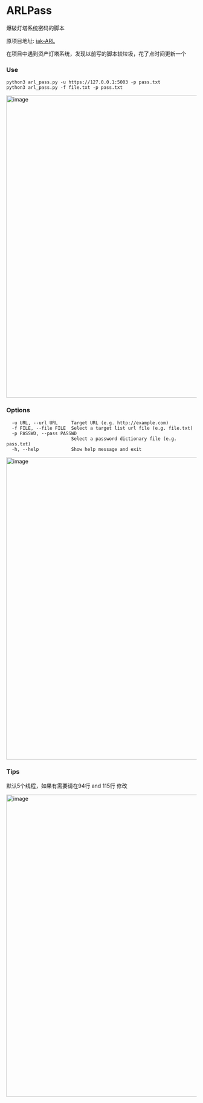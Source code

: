 # ARLPass
爆破灯塔系统密码的脚本

原项目地址: [iak-ARL](https://github.com/nu0l/iak-ARL)

在项目中遇到资产灯塔系统，发现以前写的脚本较垃圾，花了点时间更新一个

### Use 
```
python3 arl_pass.py -u https://127.0.0.1:5003 -p pass.txt
python3 arl_pass.py -f file.txt -p pass.txt
```
<img width="800" alt="image" src="https://user-images.githubusercontent.com/54735907/181439149-577eed32-c282-409d-9771-2d62eaa710ab.png">


### Options
```
  -u URL, --url URL     Target URL (e.g. http://example.com)
  -f FILE, --file FILE  Select a target list url file (e.g. file.txt)
  -p PASSWD, --pass PASSWD
                        Select a password dictionary file (e.g. pass.txt)
  -h, --help            Show help message and exit
```
<img width="800" alt="image" src="https://user-images.githubusercontent.com/54735907/181437836-173781f4-08bd-42a4-9476-4a252e3b1826.png">

### Tips
默认5个线程，如果有需要请在94行 and 115行 修改

<img width="800" alt="image" src="https://user-images.githubusercontent.com/54735907/181440389-d98451a9-0bca-45f3-afd5-33922711ea6d.png">
